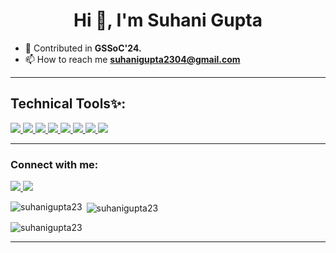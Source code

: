 <h1 align="center">Hi 👋, I'm Suhani Gupta</h1>

- 🔭 Contributed in **GSSoC'24.**
- 📫 How to reach me **suhanigupta2304@gmail.com**

<hr>
<h2>Technical Tools✨:</h2>

<p align="left"> <a href="https://skillicons.dev">
    <img src="https://skillicons.dev/icons?i=c,java,js" />
    <img src="https://skillicons.dev/icons?i=react,html,css" />
    <img src="https://skillicons.dev/icons?i=postman" />
    <img src="https://skillicons.dev/icons?i=mysql" />
    <img src="https://skillicons.dev/icons?i=nodejs,spring" />
    <img src="https://skillicons.dev/icons?i=tailwind" />
    <img src="https://skillicons.dev/icons?i=figma" />
    <img src="https://skillicons.dev/icons?i=git,vscode,github" />
  </a>
</p>

<hr>
<h3 align="left">Connect with me:</h3>
<p align="left">
 <a href="https://linkedin.com/in/suhani-gupta23">
    <img src="https://skillicons.dev/icons?i=linkedin" />
  </a>
<a href="https://instagram.com/suhanigupta_23_">
    <img src="https://skillicons.dev/icons?i=instagram" />
</a>

</p>
<p><img align="left" src="https://github-readme-stats.vercel.app/api/top-langs?username=suhanigupta23&show_icons=true&locale=en&layout=compact" alt="suhanigupta23" /></p>

<p>&nbsp;<img align="center" src="https://github-readme-stats.vercel.app/api?username=suhanigupta23&show_icons=true&locale=en" alt="suhanigupta23" /></p>

<p><img align="center" src="https://github-readme-streak-stats.herokuapp.com/?user=suhanigupta23&" alt="suhanigupta23" /></p>


<hr>
